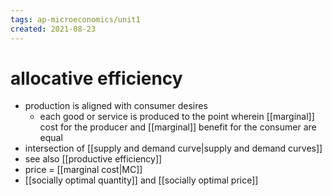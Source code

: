 ```yaml
---
tags: ap-microeconomics/unit1 
created: 2021-08-23
---
```


# allocative efficiency

- production is aligned with consumer desires
	- each good or service is produced to the point wherein [[marginal]] cost for the producer and [[marginal]] benefit for the consumer are equal
- intersection of [[supply and demand curve|supply and demand curves]]
- see also [[productive efficiency]]
- price = [[marginal cost|MC]]
- [[socially optimal quantity]] and [[socially optimal price]] 
